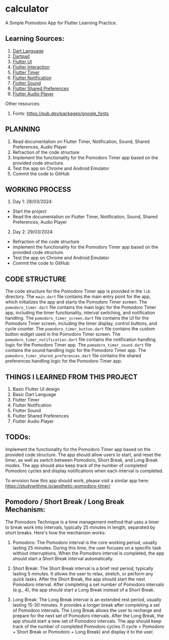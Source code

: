 # calculator

A Simple Pomodoro App for Flutter Learning Practice.

## Learning Sources:
1. [Dart Language](https://dart.dev/language)
2. [Dartpad](https://dartpad.dev/?)
3. [Flutter UI](https://docs.flutter.dev/ui)
4. [Flutter Interaction](https://docs.flutter.dev/ui/interactivity)
5. [Flutter Timer](https://pub.dev/packages/flutter_timer)
6. [Flutter Notification](https://pub.dev/packages/flutter_local_notifications)
7. [Flutter Sound](https://pub.dev/packages/flutter_sound)
8. [Flutter Shared Preferences](https://pub.dev/packages/shared_preferences)
9. [Flutter Audio Player](https://pub.dev/packages/audioplayers)

Other resources:
1. Fonts: https://pub.dev/packages/google_fonts


## PLANNING
1. Read documentation on Flutter Timer, Notification, Sound, Shared Preferences, Audio Player
2. Refraction of the code structure
3. Implement the functionality for the Pomodoro Timer app based on the provided code structure.
4. Test the app on Chrome and Android Emulator
5. Commit the code to GitHub

## WORKING PROCESS
1. Day 1: 28/03/2024:
- Start the project
- Read the documentation on Flutter Timer, Notification, Sound, Shared Preferences, Audio Player
2. Day 2: 29/03/2024:
- Refraction of the code structure
- Implement the functionality for the Pomodoro Timer app based on the provided code structure.
- Test the app on Chrome and Android Emulator
- Commit the code to GitHub

## CODE STRUCTURE
The code structure for the Pomodoro Timer app is provided in the `lib` directory. The `main.dart` file contains the main entry point for the app, which initializes the app and starts the Pomodoro Timer screen. The `pomodoro_timer.dart` file contains the main logic for the Pomodoro Timer app, including the timer functionality, interval switching, and notification handling. The `pomodoro_timer_screen.dart` file contains the UI for the Pomodoro Timer screen, including the timer display, control buttons, and cycle counter. The `pomodoro_timer_button.dart` file contains the custom button widget used in the Pomodoro Timer screen. The `pomodoro_timer_notification.dart` file contains the notification handling logic for the Pomodoro Timer app. The `pomodoro_timer_sound.dart` file contains the sound handling logic for the Pomodoro Timer app. The `pomodoro_timer_shared_preferences.dart` file contains the shared preferences handling logic for the Pomodoro Timer app.

## THINGS I LEARNED FROM THIS PROJECT
1. Basic Flutter UI design
2. Basic Dart Language
3. Flutter Timer
4. Flutter Notification
5. Flutter Sound
6. Flutter Shared Preferences
7. Flutter Audio Player

## TODOs:

Implement the functionality for the Pomodoro Timer app based on the provided code structure. The app should allow users to start, and reset the timer, as well as switch between Pomodoro, Short Break, and Long Break modes. The app should also keep track of the number of completed Pomodoro cycles and display notifications when each interval is completed.

To envision how this app should work, please visit a similar app here: https://studywithme.io/aesthetic-pomodoro-timer/

## Pomodoro / Short Break / Long Break Mechanism:

The Pomodoro Technique is a time management method that uses a timer to break work into intervals, typically 25 minutes in length, separated by short breaks. Here's how the mechanism works:

1. Pomodoro: The Pomodoro interval is the core working period, usually lasting 25 minutes. During this time, the user focuses on a specific task without interruptions. When the Pomodoro interval is completed, the app should start a Short Break interval automatically.

2. Short Break: The Short Break interval is a brief rest period, typically lasting 5 minutes. It allows the user to relax, stretch, or perform any quick tasks. After the Short Break, the app should start the next Pomodoro interval. After completing a set number of Pomodoro intervals (e.g., 4), the app should start a Long Break instead of a Short Break.

3. Long Break: The Long Break interval is an extended rest period, usually lasting 15-30 minutes. It provides a longer break after completing a set of Pomodoro intervals. The Long Break allows the user to recharge and prepare for the next set of Pomodoro intervals. After the Long Break, the app should start a new set of Pomodoro intervals.
The app should keep track of the number of completed Pomodoro cycles (1 cycle = Pomodoro + Short Break or Pomodoro + Long Break) and display it to the user.
